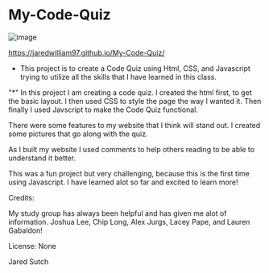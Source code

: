 # My-Code-Quiz

![image](https://user-images.githubusercontent.com/80869140/116331530-9cf1f380-a795-11eb-9fff-ef1bfaacedbb.png)

https://jaredwilliam97.github.io/My-Code-Quiz/

- This project is to create a Code Quiz using Html, CSS, and Javascript trying to utilize all the skills that I have learned in this class.

"\*" In this project I am creating a code quiz. I created the html first, to get the basic layout. I then used CSS to style the page the way I wanted it. Then finally I used Javscript to make the Code Quiz functional.

There were some features to my website that I think will stand out. I created some pictures that go along with the quiz.

As I built my website I used comments to help others reading to be able to understand it better.

This was a fun project but very challenging, because this is the first time using Javascript. I have learned alot so far and excited to learn more!

Credits:

My study group has always been helpful and has given me alot of information. 
Joshua Lee, Chip Long, Alex Jurgs, Lacey Pape, and Lauren Gabaldon!

License: None

Jared Sutch
